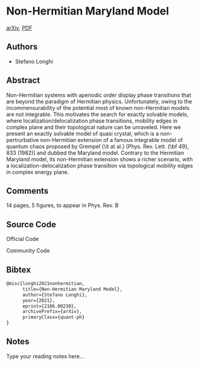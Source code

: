 
# Non-Hermitian Maryland Model

[arXiv](https://arxiv.org/abs/2106.0230), [PDF](https://arxiv.org/pdf/2106.0230.pdf)

## Authors

- Stefano Longhi

## Abstract

Non-Hermitian systems with aperiodic order display phase transitions that are beyond the paradigm of Hermitian physics. Unfortunately, owing to the incommensurability of the potential most of known non-Hermitian models are not integrable. This motivates the search for exactly solvable models, where localization/delocalization phase transitions, mobility edges in complex plane and their topological nature can be unraveled. Here we present an exactly solvable model of quasi crystal, which is a non-pertrurbative non-Hermitian extension of a famous integrable model of quantum chaos proposed by Grempel {\it at al.} [Phys. Rev. Lett. {\bf 49}, 833 (1982)] and dubbed the Maryland model. Contrary to the Hermitian Maryland model, its non-Hermitian extension shows a richer scenario, with a localization-delocalization phase transition via topological mobility edges in complex energy plane.

## Comments

14 pages, 5 figures, to appear in Phys. Rev. B

## Source Code

Official Code



Community Code



## Bibtex

```tex
@misc{longhi2021nonhermitian,
      title={Non-Hermitian Maryland Model}, 
      author={Stefano Longhi},
      year={2021},
      eprint={2106.00230},
      archivePrefix={arXiv},
      primaryClass={quant-ph}
}
```

## Notes

Type your reading notes here...

